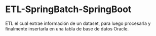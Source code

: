 # ETL-SpringBatch-SpringBoot
ETL el cual extrae información de un dataset, para luego procesarla y finalmente insertarla en una tabla de base de datos Oracle.
